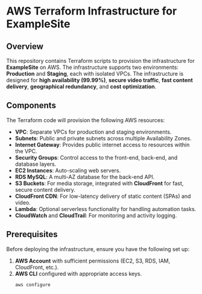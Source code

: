 # AWS Terraform Infrastructure for ExampleSite

## Overview

This repository contains Terraform scripts to provision the infrastructure for **ExampleSite** on AWS. The infrastructure supports two environments: **Production** and **Staging**, each with isolated VPCs. The infrastructure is designed for **high availability (99.99%)**, **secure video traffic**, **fast content delivery**, **geographical redundancy**, and **cost optimization**.

## Components

The Terraform code will provision the following AWS resources:
- **VPC**: Separate VPCs for production and staging environments.
- **Subnets**: Public and private subnets across multiple Availability Zones.
- **Internet Gateway**: Provides public internet access to resources within the VPC.
- **Security Groups**: Control access to the front-end, back-end, and database layers.
- **EC2 Instances**: Auto-scaling web servers.
- **RDS MySQL**: A multi-AZ database for the back-end API.
- **S3 Buckets**: For media storage, integrated with **CloudFront** for fast, secure content delivery.
- **CloudFront CDN**: For low-latency delivery of static content (SPAs) and video.
- **Lambda**: Optional serverless functionality for handling automation tasks.
- **CloudWatch** and **CloudTrail**: For monitoring and activity logging.

## Prerequisites

Before deploying the infrastructure, ensure you have the following set up:
1. **AWS Account** with sufficient permissions (EC2, S3, RDS, IAM, CloudFront, etc.).
2. **AWS CLI** configured with appropriate access keys.
   ```bash
   aws configure
